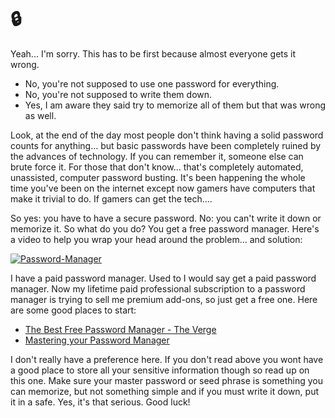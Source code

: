 # 🔒  
Yeah... I'm sorry. This has to be first because almost everyone gets it wrong. 

  - No, you're not supposed to use one password for everything.
  - No, you're not supposed to write them down.
  - Yes, I am aware they said try to memorize all of them but that was wrong as well.

Look, at the end of the day most people don't think having a solid password counts for anything... but basic passwords have been completely ruined by the advances of technology. If you can remember it, someone else can brute force it. For those that don't know... that's completely automated, unassisted, computer password busting. It's been happening the whole time you've been on the internet except now gamers have computers that make it trivial to do. If gamers can get the tech....

So yes: you have to have a secure password. No: you can't write it down or memorize it. So what do you do? You get a free password manager. Here's a video to help you wrap your head around the problem... and solution:  

[![Password-Manager](https://yt-embed.herokuapp.com/embed?v=wcDtLMraTkQ)](https://www.youtube.com/watch?v=wcDtLMraTkQ)

I have a paid password manager. Used to I would say get a paid password manager. Now my lifetime paid professional subscription to a password manager is trying to sell me premium add-ons, so just get a free one. Here are some good places to start:

  - [The Best Free Password Manager - The Verge](https://www.theverge.com/22311182/best-free-password-manager-bitwarden-zoho-vault-roboform-sticky-password)  
  - [Mastering your Password Manager](https://www.pcworld.com/article/3611461/mastering-your-password-manager-5-must-know-tips.html)  

I don't really have a preference here. If you don't read above you wont have a good place to store all your sensitive information though so read up on this one. Make sure your master password or seed phrase is something you can memorize, but not something simple and if you must write it down, put it in a safe. Yes, it's that serious. Good luck!
